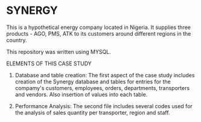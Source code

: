 
# SYNERGY

This is a hypothetical energy company located in Nigeria. It supplies three products - AGO, PMS, ATK to its customers around different regions in the country. 

This repository was written using MYSQL.

ELEMENTS OF THIS CASE STUDY 

1. Database and table creation: The first aspect of the case study includes creation of the Synergy database and tables for entries for the compamy's customers, employees, orders, departments, transporters and vendors. Also insertion of values into each table.

2. Performance Analysis: The second file includes several codes used for the analysis of sales quantity per transporter, region and staff. 

